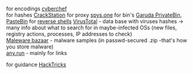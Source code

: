 for encodings [cyberchef](https://cyberchef.org/)  
for hashes [CrackStation](https://crackstation.net/)
for proxy [spys.one](https://spys.one/en/)
for bin's [Garuda PrivateBin](https://bin.garudalinux.org/), [PasteBin](https://pastebin.com/index.php)
for [reverse shells](https://github.com/swisskyrepo/PayloadsAllTheThings/blob/master/Methodology%20and%20Resources/Reverse%20Shell%20Cheatsheet.md)
[VirusTotal](https://www.virustotal.com/gui/home/upload) - data base with viruses hashes -> many info about what to search for in maybe-infected OSs (new files, registry actions, processes, IP addresses to check)  
[Maleware bazaar](https://bazaar.abuse.ch/browse/) - malware samples (in passwd-secured .zip -that's how you store malware)  
[any.run](https://any.run/) - mainly for links  

for guidance [HackTricks](https://book.hacktricks.xyz/welcome/readme)